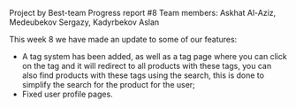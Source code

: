 Project by Best-team 
Progress report #8 
Team members: Askhat Al-Aziz, Medeubekov Sergazy, Kadyrbekov Aslan

This week 8 we have made an update to some of our features:
  * A tag system has been added, as well as a tag page where you can click on the tag and it will redirect to all products with these tags, you can also find products with these tags using the search, this is done to simplify the search for the product for the user;
  * Fixed user profile pages.
